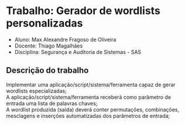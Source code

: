 # Trabalho: Gerador de wordlists personalizadas

* Aluno: Max Alexandre Fragoso de Oliveira
* Docente: Thiago Magalhães
* Disciplina: Segurança e Auditoria de Sistemas - SAS

## Descrição do trabalho
Implementar uma aplicação/script/sistema/ferramenta capaz de gerar wordlists especializadas;  <br>
A aplicação/script/sistema/ferramenta receberá como parâmetro de entrada uma lista de palavras chaves; <br>
A wordlist produzida (saída) deverá conter permutações, combinações, mesclagens e inserções automatizadas dos parâmetros de entrada; <br>
